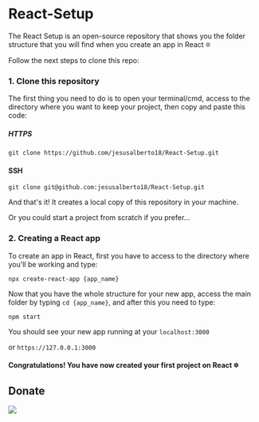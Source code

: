 # React-Setup

The React Setup is an open-source repository that shows you the folder structure that you will find when you create an app in React :six_pointed_star:

Follow the next steps to clone this repo:

### 1. Clone this repository

The first thing you need to do is to open your terminal/cmd, access to the directory where you want to keep your project, then copy and paste this code:

##### HTTPS

```git clone https://github.com/jesusalberto18/React-Setup.git```

#### SSH

```git clone git@github.com:jesusalberto18/React-Setup.git```

And that's it! It creates a local copy of this repository in your machine.

Or you could start a project from scratch if you prefer...

### 2. Creating a React app

To create an app in React, first you have to access to the directory where you'll be working and type:

```npx create-react-app {app_name}```

Now that you have the whole structure for your new app, access the main folder by typing ```cd {app_name}```, and after this you need to type:

```npm start```

You should see your new app running at your ```localhost:3000```

or ```https://127.0.0.1:3000```

#### Congratulations! You have now created your first project on React :six_pointed_star:

## Donate

<a href="https://www.paypal.com/paypalme/j2al444">
<img src="https://img.shields.io/badge/PayPal-00457C?style=for-the-badge&logo=paypal&logoColor=white" />
</a>
